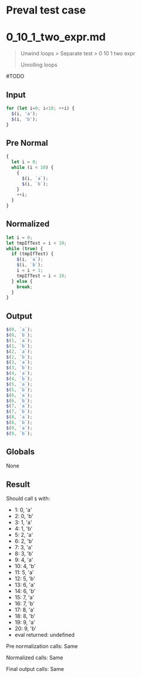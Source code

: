 # Preval test case

# 0_10_1_two_expr.md

> Unwind loops > Separate test > 0 10 1 two expr
>
> Unrolling loops

#TODO

## Input

`````js filename=intro
for (let i=0; i<10; ++i) {
  $(i, 'a');
  $(i, 'b');
}
`````

## Pre Normal

`````js filename=intro
{
  let i = 0;
  while (i < 10) {
    {
      $(i, `a`);
      $(i, `b`);
    }
    ++i;
  }
}
`````

## Normalized

`````js filename=intro
let i = 0;
let tmpIfTest = i < 10;
while (true) {
  if (tmpIfTest) {
    $(i, `a`);
    $(i, `b`);
    i = i + 1;
    tmpIfTest = i < 10;
  } else {
    break;
  }
}
`````

## Output

`````js filename=intro
$(0, `a`);
$(0, `b`);
$(1, `a`);
$(1, `b`);
$(2, `a`);
$(2, `b`);
$(3, `a`);
$(3, `b`);
$(4, `a`);
$(4, `b`);
$(5, `a`);
$(5, `b`);
$(6, `a`);
$(6, `b`);
$(7, `a`);
$(7, `b`);
$(8, `a`);
$(8, `b`);
$(9, `a`);
$(9, `b`);
`````

## Globals

None

## Result

Should call `$` with:
 - 1: 0, 'a'
 - 2: 0, 'b'
 - 3: 1, 'a'
 - 4: 1, 'b'
 - 5: 2, 'a'
 - 6: 2, 'b'
 - 7: 3, 'a'
 - 8: 3, 'b'
 - 9: 4, 'a'
 - 10: 4, 'b'
 - 11: 5, 'a'
 - 12: 5, 'b'
 - 13: 6, 'a'
 - 14: 6, 'b'
 - 15: 7, 'a'
 - 16: 7, 'b'
 - 17: 8, 'a'
 - 18: 8, 'b'
 - 19: 9, 'a'
 - 20: 9, 'b'
 - eval returned: undefined

Pre normalization calls: Same

Normalized calls: Same

Final output calls: Same

